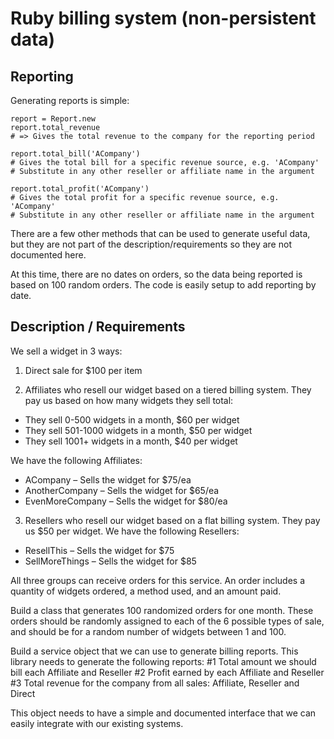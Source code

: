 Ruby billing system (non-persistent data)
==

## Reporting

Generating reports is simple:

    report = Report.new
    report.total_revenue
    # => Gives the total revenue to the company for the reporting period

    report.total_bill('ACompany')
    # Gives the total bill for a specific revenue source, e.g. 'ACompany'
    # Substitute in any other reseller or affiliate name in the argument

    report.total_profit('ACompany')
    # Gives the total profit for a specific revenue source, e.g. 'ACompany'
    # Substitute in any other reseller or affiliate name in the argument

There are a few other methods that can be used to generate useful data, but they are not part of the description/requirements so they are not documented here.

At this time, there are no dates on orders, so the data being reported is based on 100 random orders. The code is easily setup to add reporting by date.

## Description / Requirements

We sell a widget in 3 ways:

1. Direct sale for $100 per item

2. Affiliates who resell our widget based on a tiered billing system. They pay us based on how many widgets they sell total:
* They sell 0-500 widgets in a month, $60 per widget
* They sell 501-1000 widgets in a month, $50 per widget
* They sell 1001+ widgets in a month, $40 per widget

We have the following Affiliates:
* ACompany – Sells the widget for $75/ea
* AnotherCompany – Sells the widget for $65/ea
* EvenMoreCompany – Sells the widget for $80/ea

3. Resellers who resell our widget based on a flat billing system. They pay us $50 per widget. We have the following Resellers:
* ResellThis – Sells the widget for $75
* SellMoreThings – Sells the widget for $85

All three groups can receive orders for this service. An order includes a quantity of widgets ordered, a method used, and an amount paid.

Build a class that generates 100 randomized orders for one month. These orders should be randomly assigned to each of the 6 possible types of sale, and should be for a random number of widgets between 1 and 100.

Build a service object that we can use to generate billing reports. This library needs to generate the following reports:
#1 Total amount we should bill each Affiliate and Reseller
#2 Profit earned by each Affiliate and Reseller
#3 Total revenue for the company from all sales: Affiliate, Reseller and Direct

This object needs to have a simple and documented interface that we can easily integrate with our existing systems.